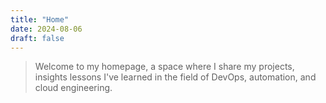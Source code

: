 ```yaml
---
title: "Home"
date: 2024-08-06
draft: false
---
```



>Welcome  to my homepage, a space where I share my projects, insights lessons I've learned in the field of DevOps, automation, and cloud engineering.

